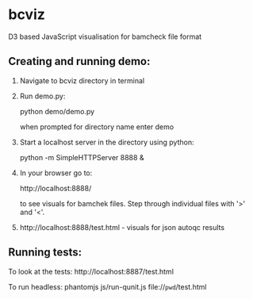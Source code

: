 bcviz
=====

D3 based JavaScript visualisation for bamcheck file format


Creating and running demo:
--------------------------

1. Navigate to bcviz directory in terminal
2. Run demo.py:

	python demo/demo.py

	when prompted for directory name enter demo

3. Start a localhost server in the directory using python:

	python -m SimpleHTTPServer 8888 &

4. In your browser go to: 
	
	http://localhost:8888/

   to see visuals for bamchek files. Step through individual files with '>' and '<'.

5.  http://localhost:8888/test.html - visuals for json autoqc results

Running tests:
--------------

To look at the tests:
http://localhost:8887/test.html

To run headless:
phantomjs js/run-qunit.js file://`pwd`/test.html

